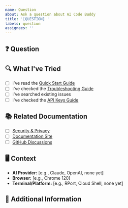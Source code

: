 ```yaml
---
name: Question
about: Ask a question about AI Code Buddy
title: '[QUESTION] '
labels: question
assignees: ''
---
```


## ❓ Question
<!-- Ask your question clearly and concisely -->

## 🔍 What I've Tried
<!-- Please check these first before asking -->
- [ ] I've read the [Quick Start Guide](https://apra-labs.github.io/ai-code-buddy/quick-start.html)
- [ ] I've checked the [Troubleshooting Guide](https://apra-labs.github.io/ai-code-buddy/troubleshooting.html)
- [ ] I've searched existing issues
- [ ] I've checked the [API Keys Guide](https://apra-labs.github.io/ai-code-buddy/api-keys.html)

## 📚 Related Documentation
<!-- Have you checked these resources? -->
- [ ] [Security & Privacy](https://apra-labs.github.io/ai-code-buddy/security.html)
- [ ] [Documentation Site](https://apra-labs.github.io/ai-code-buddy/)
- [ ] [GitHub Discussions](https://github.com/Apra-Labs/ai-code-buddy/discussions)

## 🖥️ Context
<!-- Optional: Provide context if relevant -->
- **AI Provider:** [e.g., Claude, OpenAI, none yet]
- **Browser:** [e.g., Chrome 120]
- **Terminal/Platform:** [e.g., RPort, Cloud Shell, none yet]

## 📝 Additional Information
<!-- Any other details that might help us answer your question -->
